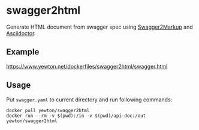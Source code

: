 swagger2html
==============

Generate HTML document from swagger spec using [Swagger2Markup](https://github.com/Swagger2Markup/swagger2markup) and [Asciidoctor](http://asciidoctor.org/).

Example
-------

https://www.yewton.net/dockerfiles/swagger2html/swagger.html

Usage
------

Put `swagger.yaml` to current directory and run following commands:

```
docker pull yewton/swagger2html
docker run --rm -v $(pwd):/in -v $(pwd)/api-doc:/out yewton/swagger2html
```
